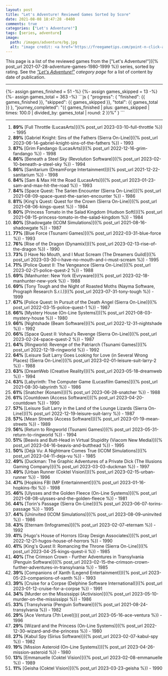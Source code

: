 ```yaml
---
layout: post
title: "Let's Adventure! Reviewed Games Sorted by Score"
date: 2021-08-08 18:47:28 -0400
comments: true
categories: ["Let's Adventure!"]
tags: [series, adventure]
image:
  path: /images/adventure/bg.jpg
  alt: "image credit: <a href='https://freegametips.com/point-n-click-a-genre-full-of-magic-humor-and-intelligence/'>Point-n-click, a genre full of magic, humor and intelligence</a>"
---
```

This page is a list of the reviewed games from the ["Let's Adventure!"]({% post_url 2021-07-28-adventure-games-1980-1999 %}) series, sorted by rating. See the _["Let's Adventure!"](https://www.alexbevi.com/categories/let-s-adventure/) category page_ for a list of content by date of publication.

<hr>
{%- assign games_finished = 51  -%}
{%- assign games_skipped  = 13  -%}
{%- assign games_total    = 363 -%}
```js
{
  "progress": {
    "finished": {{ games_finished }},
     "skipped": {{ games_skipped }},
       "total": {{ games_total }}
  },
  "journey_completed": "{{ games_finished | plus: games_skipped | times: 100.0 | divided_by: games_total | round: 2 }}%"
}
```
<hr>

1. **89%** [Full Throttle (LucasArts)]({% post_url 2023-03-10-full-throttle %}) - 1995
1. **89%** [Gabriel Knight: Sins of the Fathers (Sierra On-Line)]({% post_url 2023-06-14-gabriel-knight-sins-of-the-fathers %}) - 1993
1. **87%** [Grim Fandango (LucasArts)]({% post_url 2022-12-16-grim-fandango %}) - 1998
1. **86%** [Beneath a Steel Sky (Revolution Software)]({% post_url 2023-02-10-beneath-a-steel-sky %}) - 1994
1. **86%** [Sanitarium (DreamForge Intertainment)]({% post_url 2021-12-22-sanitarium %}) - 1998
1. **84%** [Sam & Max Hit the Road (LucasArts)]({% post_url 2023-01-23-sam-and-max-hit-the-road %}) - 1993
1. **84%** [Space Quest: The Sarien Encounter (Sierra On-Line)]({% post_url 2021-08-09-space-quest-the-sarien-encounter %}) - 1986
1. **81%** [King's Quest: Quest for the Crown (Sierra On-Line)]({% post_url 2021-08-06-kings-quest %}) - 1984
1. **80%** [Princess Tomato in the Salad Kingdom (Hudson Soft)]({% post_url 2021-08-15-princess-tomato-in-the-salad-kingdom %}) - 1984
1. **80%** [Shadowgate (ICOM Simulations)]({% post_url 2021-08-16-shadowgate %}) - 1987
1. **77%** [Blue Force (Tsunami Games)]({% post_url 2022-03-31-blue-force %}) - 1993
1. **76%** [Rise of the Dragon (Dynamix)]({% post_url 2023-02-13-rise-of-the-dragon %}) - 1990
1. **73%** [I Have No Mouth, and I Must Scream (The Dreamers Guild)]({% post_url 2023-03-30-i-have-no-mouth-and-i-must-scream %}) - 1995
1. **71%** [Police Quest II: The Vengeance (Sierra On-Line)]({% post_url 2023-02-21-police-quest-2 %}) - 1988
1. **69%** [Manhunter: New York (Evryware)]({% post_url 2023-02-18-manhunter-new-york %}) - 1988
1. **69%** [Tony Tough and the Night of Roasted Moths (Nayma Software, Prograph Research S.r.l.)]({% post_url 2023-07-31-tony-tough %}) - 1999
1. **67%** [Police Quest: In Pursuit of the Death Angel (Sierra On-Line)]({% post_url 2022-03-15-police-quest-1 %}) - 1987
1. **66%** [Mystery House (On-Line Systems)]({% post_url 2021-08-03-mystery-house %}) - 1980
1. **66%** [Nightshade (Beam Software)]({% post_url 2022-12-31-nightshade %}) - 1992
1. **66%** [Space Quest II: Vohaul's Revenge (Sierra On-Line)]({% post_url 2023-02-24-space-quest-2 %}) - 1987
1. **64%** [Ringworld: Revenge of the Patriarch (Tsunami Games)]({% post_url 2022-12-19-ringworld %}) - 1992
1. **64%** [Leisure Suit Larry Goes Looking for Love (in Several Wrong Places) (Sierra On-Line)]({% post_url 2023-02-01-leisure-suit-larry-2 %}) - 1988
1. **63%** [DreamWeb (Creative Reality)]({% post_url 2023-05-18-dreamweb %}) - 1994
1. **63%** [Labyrinth: The Computer Game (Lucasfilm Games)]({% post_url 2021-08-30-labyrinth %}) - 1986
1. **61%** [Snatcher (Konami)]({% post_url 2023-06-28-snatcher %}) - 1988
1. **61%** [Countdown (Access Software)]({% post_url 2023-04-20-countdown %}) - 1990
1. **57%** [Leisure Suit Larry in the Land of the Lounge Lizards (Sierra On-Line)]({% post_url 2022-12-19-leisure-suit-larry %}) - 1987
1. **57%** [Mean Streets (Access Software)]({% post_url 2023-01-19-mean-streets %}) - 1989
1. **56%** [Return to Ringworld (Tsunami Games)]({% post_url 2023-05-31-return-to-ringworld %}) - 1994
1. **51%** [Beavis and Butt-Head in Virtual Stupidity (Viacom New Media)]({% post_url 2023-04-16-beavis-and-butthead %}) - 1995
1. **50%** [Déjà Vu: A Nightmare Comes True (ICOM Simulations)]({% post_url 2023-04-11-deja-vu %}) - 1985
1. **49%** [Duckman: The Graphic Adventures of a Private Dick (The Illusions Gaming Company)]({% post_url 2023-03-03-duckman %}) - 1997
1. **49%** [Urban Runner (Coktel Vision)]({% post_url 2023-02-15-urban-runner %}) - 1996
1. **47%** [Hopkins FBI (MP Entertainment)]({% post_url 2023-01-16-hopkins-fbi %}) - 1998
1. **46%** [Ulysses and the Golden Fleece (On-Line Systems)]({% post_url 2021-08-08-ulysses-and-the-golden-fleece %}) - 1981
1. **44%** [Torin's Passage (Sierra On-Line)]({% post_url 2023-06-07-torins-passage %}) - 1995
1. **44%** [Uninvited (ICOM Simulations)]({% post_url 2023-08-09-uninvited %}) - 1986
1. **43%** [Eternam (Infogrames)]({% post_url 2023-02-07-eternam %}) - 1992
1. **41%** [Hugo's House of Horrors (Gray Design Associates)]({% post_url 2022-12-21-hugos-house-of-horrors %}) - 1990
1. **41%** [King's Quest II: Romancing the Throne (Sierra On-Line)]({% post_url 2023-04-25-kings-quest-ii %}) - 1985
1. **40%** [The Crimson Crown - Further Adventures in Transylvania (Penguin Software)]({% post_url 2023-02-15-the-crimson-crown-further-adventures-in-transylvania %}) - 1985
1. **39%** [Companions of Xanth (Legend Entertainment)]({% post_url 2023-05-23-companions-of-xanth %}) - 1993
1. **39%** [Cruise for a Corpse (Delphine Software International)]({% post_url 2023-01-12-cruise-for-a-corpse %}) - 1991
1. **34%** [Murder on the Mississippi (Activision)]({% post_url 2023-05-10-murder-on-the-mississippi %}) - 1986
1. **33%** [Transylvania (Penguin Software)]({% post_url 2021-08-24-transylvania %}) - 1982
1. **29%** [Ace Ventura (7th Level)]({ post_url 2023-05-16-ace-ventura %}) - 1996
1. **29%** [Wizard and the Princess (On-Line Systems)]({% post_url 2022-12-30-wizard-and-the-princess %}) - 1980
1. **27%** [Kabul Spy (Sirius Software)]({% post_url 2023-02-07-kabul-spy %}) - 1982
1. **19%** [Mission Asteroid (On-Line Systems)]({% post_url 2023-04-26-mission-asteroid %}) - 1980
1. **13%** [Emmanuelle (Coktel Vision)]({% post_url 2023-02-08-emmanuelle %}) - 1989
1. **11%** [Geisha (Coktel Vision)]({% post_url 2023-03-23-geisha %}) - 1990

